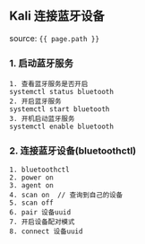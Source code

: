 ## Kali 连接蓝牙设备
source: `{{ page.path }}`

### 1. 启动蓝牙服务

    1. 查看蓝牙服务是否开启
    systemctl status bluetooth
    2. 开启蓝牙服务
    systemctl start bluetooth
    3. 开机启动蓝牙服务
    systemctl enable bluetooth

### 2. 连接蓝牙设备(bluetoothctl)

    1. bluetoothctl
    2. power on
    3. agent on
    4. scan on  // 查询到自己的设备
    5. scan off
    6. pair 设备uuid
    7. 开启设备配对模式
    8. connect 设备uuid
